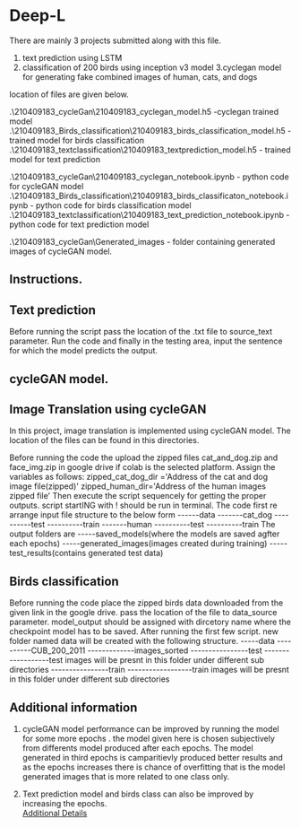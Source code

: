 # Deep-L
There are mainly 3 projects submitted along with this file.
1. text prediction using LSTM
2. classification of 200 birds using inception v3 model
3.cyclegan model for generating fake combined images of human, cats, and dogs

location of files are given below.

.\210409183_cycleGan\210409183_cyclegan_model.h5    -cyclegan trained model
.\210409183_Birds_classification\210409183_birds_classification_model.h5  -trained model for birds classification
.\210409183_textclassification\210409183_textprediction_model.h5           - trained model for text prediction

.\210409183_cycleGan\210409183_cyclegan_notebook.ipynb                    - python code for cycleGAN model
.\210409183_Birds_classification\210409183_birds_classificaton_notebook.ipynb - python code for birds classification model
.\210409183_textclassification\210409183_text_prediction_notebook.ipynb        -python code for text prediction model

.\210409183_cycleGan\Generated_images                                     - folder containing generated images of cycleGAN model.



Instructions.
---------------
Text prediction
--------------
Before running the script pass the location of the .txt file to source_text parameter.
Run the code and finally in the testing area, input the sentence for which the model predicts the output.

cycleGAN model.
----------------
Image Translation using cycleGAN
----------------------------------
In this project, image translation is implemented using cycleGAN model. 
The location of the files can be found in this directories.

Before running the code the upload the zipped files cat_and_dog.zip and face_img.zip in google drive if colab is the selected platform. Assign the variables as follows:
zipped_cat_dog_dir ='Address of the cat and dog image file(zipped)'
zipped_human_dir='Address of the human images zipped file'
Then execute the script sequencely for getting the proper outputs.
script startING with ! should be run in terminal. The code first re arrange input file structure to the below form 
------data
-------cat_dog
----------test
----------train
-------human
----------test
----------train
The output folders are
-----saved_models(where the models are saved agfter each epochs)
-----generated_images(images created during training)
-----test_results(contains generated test data)

Birds classification
----------------------
Before running the code place the zipped birds data downloaded from the given link in the google drive.
pass the location of the file to data_source parameter.
model_output should be assigned with dircetory name where the checkpoint model has to be saved.
After running the first few script. new folder named data will be created with the following structure.
-----data
----------CUB_200_2011
-------------images_sorted
----------------test
------------------test images will be presnt in this folder under different sub directories
----------------train
------------------train images will be presnt in this folder under different sub directories


Additional information
-----------------------

1. cycleGAN model performance can be improved by running the model for some more epochs . the model given here is chosen subjectively from differents model produced after each epochs.
   The model generated in third epochs is camparitievly produced better results and as the epochs increases there is chance of overfitting that is the model generated images that is more      related to one class only.

2. Text prediction model and birds class can also be improved by increasing the epochs.   
 [Additional Details](https://github.com/raj-akhil/Deep-L/tree/main/Reports)
